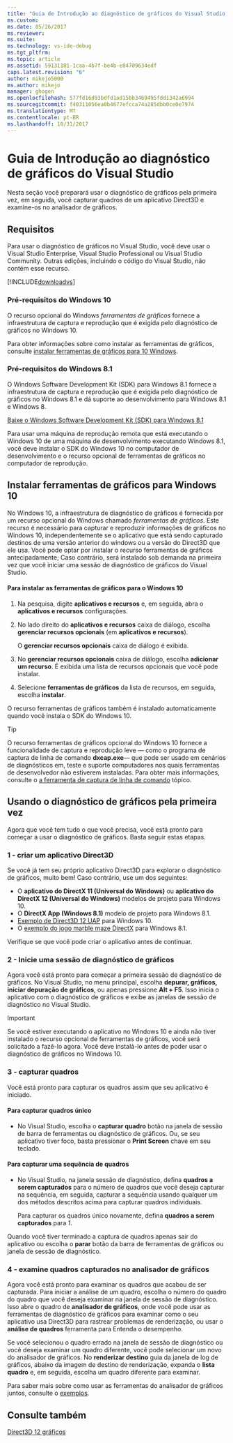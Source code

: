 ```yaml
---
title: "Guia de Introdução ao diagnóstico de gráficos do Visual Studio | Microsoft Docs"
ms.custom: 
ms.date: 05/26/2017
ms.reviewer: 
ms.suite: 
ms.technology: vs-ide-debug
ms.tgt_pltfrm: 
ms.topic: article
ms.assetid: 59131181-1caa-4b7f-be4b-e84709634edf
caps.latest.revision: "6"
author: mikejo5000
ms.author: mikejo
manager: ghogen
ms.openlocfilehash: 577fd16d93bdfd1ad15bb3469495fdd1342a6994
ms.sourcegitcommit: f40311056ea0b4677efcca74a285dbb0ce0e7974
ms.translationtype: MT
ms.contentlocale: pt-BR
ms.lasthandoff: 10/31/2017
---
```

# <a name="getting-started-with-visual-studio-graphics-diagnostics"></a>Guia de Introdução ao diagnóstico de gráficos do Visual Studio
Nesta seção você preparará usar o diagnóstico de gráficos pela primeira vez, em seguida, você capturar quadros de um aplicativo Direct3D e examine-os no analisador de gráficos.  
  
## <a name="requirements"></a>Requisitos  
 Para usar o diagnóstico de gráficos no Visual Studio, você deve usar o Visual Studio Enterprise, Visual Studio Professional ou Visual Studio Community.  Outras edições, incluindo o código do Visual Studio, não contém esse recurso.
 
 [!INCLUDE[downloadvs](../includes/downloadvs_md.md)]  
  
### <a name="windows-10-prerequisites"></a>Pré-requisitos do Windows 10  
 O recurso opcional do Windows *ferramentas de gráficos* fornece a infraestrutura de captura e reprodução que é exigida pelo diagnóstico de gráficos no Windows 10.  
  
 Para obter informações sobre como instalar as ferramentas de gráficos, consulte [instalar ferramentas de gráficos para 10 Windows](#InstallGraphicsTools).  
  
### <a name="windows-81-prerequisites"></a>Pré-requisitos do Windows 8.1  
 O Windows Software Development Kit (SDK) para Windows 8.1 fornece a infraestrutura de captura e reprodução que é exigida pelo diagnóstico de gráficos no Windows 8.1 e dá suporte ao desenvolvimento para Windows 8.1 e Windows 8.  
  
 [Baixe o Windows Software Development Kit (SDK) para Windows 8.1](https://msdn.microsoft.com/en-us/windows/desktop/bg162891.aspx)  
  
 Para usar uma máquina de reprodução remota que está executando o Windows 10 de uma máquina de desenvolvimento executando Windows 8.1, você deve instalar o SDK do Windows 10 no computador de desenvolvimento e o recurso opcional de ferramentas de gráficos no computador de reprodução.  
  
##  <a name="InstallGraphicsTools"></a>Instalar ferramentas de gráficos para Windows 10  
 No Windows 10, a infraestrutura de diagnóstico de gráficos é fornecida por um recurso opcional do Windows chamado *ferramentas de gráficos*. Este recurso é necessário para capturar e reproduzir informações de gráficos no Windows 10, independentemente se o aplicativo que está sendo capturado destinos de uma versão anterior do windows ou a versão do Direct3D que ele usa. Você pode optar por instalar o recurso ferramentas de gráficos antecipadamente; Caso contrário, será instalado sob demanda na primeira vez que você iniciar uma sessão de diagnóstico de gráficos do Visual Studio.  
  
#### <a name="to-install-graphics-tools-for-windows-10"></a>Para instalar as ferramentas de gráficos para o Windows 10  
  
1.  Na pesquisa, digite **aplicativos e recursos** e, em seguida, abra o **aplicativos e recursos** configurações.
  
3.  No lado direito do **aplicativos e recursos** caixa de diálogo, escolha **gerenciar recursos opcionais** (em **aplicativos e recursos**).

    O **gerenciar recursos opcionais** caixa de diálogo é exibida.
  
4.  No **gerenciar recursos opcionais** caixa de diálogo, escolha **adicionar um recurso**. É exibida uma lista de recursos opcionais que você pode instalar.  
  
5.  Selecione **ferramentas de gráficos** da lista de recursos, em seguida, escolha **instalar**.  
  
 O recurso ferramentas de gráficos também é instalado automaticamente quando você instala o SDK do Windows 10.  
  
> [!TIP]
>  O recurso ferramentas de gráficos opcional do Windows 10 fornece a funcionalidade de captura e reprodução leve — como o programa de captura de linha de comando **dxcap.exe**— que pode ser usado em cenários de diagnósticos em, teste e suporte computadores nos quais ferramentas de desenvolvedor não estiverem instaladas. Para obter mais informações, consulte o [a ferramenta de captura de linha de comando](command-line-capture-tool.md) tópico.  
  
## <a name="using-graphics-diagnostics-for-the-first-time"></a>Usando o diagnóstico de gráficos pela primeira vez  
 Agora que você tem tudo o que você precisa, você está pronto para começar a usar o diagnóstico de gráficos. Basta seguir estas etapas.  
  
### <a name="1---create-a-direct3d-app"></a>1 - criar um aplicativo Direct3D  
 Se você já tem seu próprio aplicativo Direct3D para explorar o diagnóstico de gráficos, muito bem! Caso contrário, use um dos seguintes:

- O **aplicativo do DirectX 11 (Universal do Windows)** ou **aplicativo do DirectX 12 (Universal do Windows)** modelos de projeto para Windows 10.
- O **DirectX App (Windows 8.1)** modelo de projeto para Windows 8.1.
- [Exemplo de Direct3D 12 UAP](https://code.msdn.microsoft.com/Direct3D-12-UAP-Sample-ecb1779f) para Windows 10.  
- O [exemplo do jogo marble maze DirectX](https://code.msdn.microsoft.com/windowsapps/DirectX-Marble-Maze-Game-e4806345) para Windows 8.1.  
  
 Verifique se que você pode criar o aplicativo antes de continuar.  
  
### <a name="2---start-a-graphics-diagnostics-session"></a>2 - Inicie uma sessão de diagnóstico de gráficos  
 Agora você está pronto para começar a primeira sessão de diagnóstico de gráficos. No Visual Studio, no menu principal, escolha **depurar, gráficos, iniciar depuração de gráficos**, ou apenas pressione **Alt + F5**. Isso inicia o aplicativo com o diagnóstico de gráficos e exibe as janelas de sessão de diagnóstico no Visual Studio.  
  
> [!IMPORTANT]
>  Se você estiver executando o aplicativo no Windows 10 e ainda não tiver instalado o recurso opcional de ferramentas de gráficos, você será solicitado a fazê-lo agora. Você deve instalá-lo antes de poder usar o diagnóstico de gráficos no Windows 10.  
  
### <a name="3---capture-frames"></a>3 - capturar quadros  
 Você está pronto para capturar os quadros assim que seu aplicativo é iniciado.  
  
#### <a name="to-capture-single-frames"></a>Para capturar quadros único  
  
-   No Visual Studio, escolha o **capturar quadro** botão na janela de sessão de barra de ferramentas ou diagnóstico de gráficos. Ou, se seu aplicativo tiver foco, basta pressionar o **Print Screen** chave em seu teclado.
  
#### <a name="to-capture-a-sequence-of-frames"></a>Para capturar uma sequência de quadros  
  
-   No Visual Studio, na janela sessão de diagnóstico, defina **quadros a serem capturados** para o número de quadros que você deseja capturar na sequência, em seguida, capturar a sequência usando qualquer um dos métodos descritos acima para capturar quadros individuais.  
  
     Para capturar os quadros único novamente, defina **quadros a serem capturados** para *1*.  
  
 Quando você tiver terminado a captura de quadros apenas sair do aplicativo ou escolha o **parar** botão da barra de ferramentas de gráficos ou janela de sessão de diagnóstico.  
  
### <a name="4---examine-captured-frames-in-the-graphics-analyzer"></a>4 - examine quadros capturados no analisador de gráficos  
 Agora você está pronto para examinar os quadros que acabou de ser capturada. Para iniciar a análise de um quadro, escolha o número do quadro do quadro que você deseja examinar na janela de sessão de diagnóstico. Isso abre o quadro de **analisador de gráficos**, onde você pode usar as ferramentas de diagnóstico de gráficos para examinar como o seu aplicativo usa Direct3D para rastrear problemas de renderização, ou usar o **análise de quadros** ferramenta para Entenda o desempenho.  
  
 Se você selecionou o quadro errado na janela de sessão de diagnóstico ou você deseja examinar um quadro diferente, você pode selecionar um novo do analisador de gráficos. No **renderizar destino** guia da janela de log de gráficos, abaixo da imagem de destino de renderização, expanda o **lista quadro** e, em seguida, escolha um quadro diferente para examinar.  
  
 Para saber mais sobre como usar as ferramentas do analisador de gráficos juntos, consulte o [exemplos](graphics-diagnostics-examples.md).  
  
## <a name="see-also"></a>Consulte também  
 [Direct3D 12 gráficos](http://msdn.microsoft.com/en-us/52094ae3-3b44-4689-9ee7-1ba1b3a779cb)